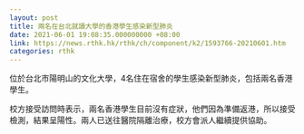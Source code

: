 ```yaml
---
layout: post
title: 兩名在台北就讀大學的香港學生感染新型肺炎
date: 2021-06-01 19:08:35.000000000 +08:00
link: https://news.rthk.hk/rthk/ch/component/k2/1593766-20210601.htm
categories: rthk
---
```


位於台北市陽明山的文化大學，4名住在宿舍的學生感染新型肺炎，包括兩名香港學生。

校方接受訪問時表示，兩名香港學生目前沒有症狀，他們因為準備返港，所以接受檢測，結果呈陽性。兩人已送往醫院隔離治療，校方會派人繼續提供協助。
